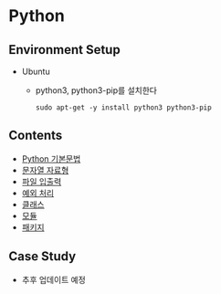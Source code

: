 # Python

## Environment Setup

- Ubuntu

    - python3, python3-pip를 설치한다

        ```
        sudo apt-get -y install python3 python3-pip
        ```

## Contents

- [Python 기본문법](basics/grammar.md)
- [문자열 자료형](basics/string.md)
- [파일 입출력](basics/file_input_output.md)
- [예외 처리](basics/exception.md)
- [클래스](basics/class.md)
- [모듈](basics/module.md)
- [패키지](basics/package.md)

## Case Study

- 추후 업데이트 예정
